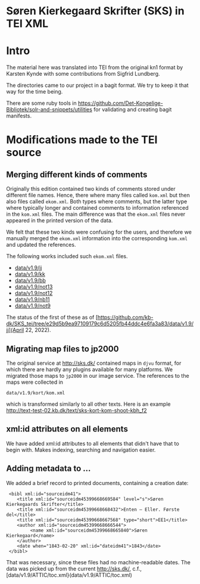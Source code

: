 # Søren Kierkegaard Skrifter (SKS) in TEI XML

# Intro

The material here was translated into TEI from the original kn1 format
by Karsten Kynde with some contributions from Sigfrid Lundberg.

The directories came to our project in a bagit format. We try to keep
it that way for the time being.

There are some ruby tools in
https://github.com/Det-Kongelige-Bibliotek/solr-and-snippets/utilities
for validating and creating bagit manifests.

# Modifications made to the TEI source

## Merging different kinds of comments

Originally this edition contained two kinds of comments stored under
different file names. Hence, there where many files called `kom.xml`
but then also files called `ekom.xml`. Both types where comments, but
the latter type where typically longer and contained comments to
information referenced in the `kom.xml` files. The main difference was
that the `ekom.xml` files never appeared in the printed version of the
data.

We felt that these two kinds were confusing for the users, and
therefore we manually merged the `ekom.xml` information into the
corresponding `kom.xml` and updated the references.

The following works included such `ekom.xml` files.

* [data/v1.9/jj](data/v1.9/jj)
* [data/v1.9/kk](data/v1.9/kk)
* [data/v1.9/bb](data/v1.9/bb)
* [data/v1.9/not13](data/v1.9/not13)
* [data/v1.9/not12](data/v1.9/not12)
* [data/v1.9/nb11](data/v1.9/nb11)
* [data/v1.9/not9](data/v1.9/not9)

The status of the first of these as of
[https://github.com/kb-dk/SKS_tei/tree/e29d5b9ea97109179c6d5205fb44ddc4e6fa3a83/data/v1.9/jj](April
22, 2022).

## Migrating map files to jp2000

The original service at http://sks.dk/ contained maps in `djvu`
format, for which there are hardly any plugins available for many
platforms. We migrated those maps to `jp2000` in our image
service. The references to the maps were collected in

```
data/v1.9/kort/kom.xml
```

which is transformed similarly to all other texts. Here is an example
http://text-test-02.kb.dk/text/sks-kort-kom-shoot-kbh_f2


## xml:id attributes on all elements 

We have added xml:id attributes to all elements that didn't have
that to begin with. Makes indexing, searching and navigation easier.

## Adding metadata to <sourceDesc> ... </sourceDesc>

We added a brief record to printed documents, containing a creation date:


```
 <bibl xml:id="sourceidm41">
    <title xml:id="sourceidm45399668669584" level="s">Søren Kierkegaards Skrifter</title>
    <title xml:id="sourceidm45399668668432">Enten – Eller. Første del</title>
    <title xml:id="sourceidm45399668667568" type="short">EE1</title>
    <author xml:id="sourceidm45399668666544">
         <name xml:id="sourceidm45399668665840">Søren Kierkegaard</name>
    </author>
    <date when="1843-02-20" xml:id="dateidm41">1843</date>
 </bibl>
```

That was necessary, since these files had no machine-readable
dates. The data was picked up from the current http://sks.dk/, c.f.,
[data/v1.9/ATTIC/toc.xml}(data/v1.9/ATTIC/toc.xml)
